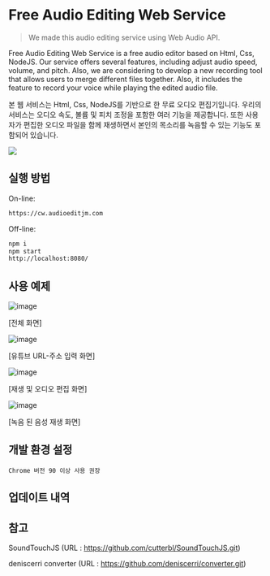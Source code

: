# Free Audio Editing Web Service
> We made this audio editing service using Web Audio API.

Free Audio Editing Web Service is a free audio editor based on Html, Css, NodeJS. Our service offers several features, including adjust audio speed, volume, and pitch. Also, we are considering to develop a new recording tool that allows users to merge different files together.
Also, it includes the feature to record your voice while playing the edited audio file.

본 웹 서비스는 Html, Css, NodeJS를 기반으로 한 무료 오디오 편집기입니다. 우리의 서비스는 오디오 속도, 볼륨 및 피치 조정을 포함한 여러 기능을 제공합니다. 또한 사용자가 편집한 오디오 파일을 함께 재생하면서 본인의 목소리를 녹음할 수 있는 기능도 포함되어 있습니다.

![](../header.png)

## 실행 방법

On-line:

```sh
https://cw.audioeditjm.com
```

Off-line:

```sh
npm i
npm start
http://localhost:8080/
```

## 사용 예제

![image](https://user-images.githubusercontent.com/74241604/118260255-063f6980-b4ed-11eb-8eb7-af3b48b154ac.png)

[전체 화면]

![image](https://user-images.githubusercontent.com/74241604/118260281-0d667780-b4ed-11eb-8c2d-90384f20dc45.png)

[유튜브 URL-주소 입력 화면]

![image](https://user-images.githubusercontent.com/74241604/118260331-23743800-b4ed-11eb-80e4-abe15d318af7.png)

[재생 및 오디오 편집 화면]

![image](https://user-images.githubusercontent.com/74241604/118260376-338c1780-b4ed-11eb-8a3c-77b7672afff2.png)

[녹음 된 음성 재생 화면]

## 개발 환경 설정

    Chrome 버전 90 이상 사용 권장

## 업데이트 내역



## 참고

SoundTouchJS (URL : https://github.com/cutterbl/SoundTouchJS.git)

deniscerri converter (URL : https://github.com/deniscerri/converter.git)

<!-- Markdown link & img dfn's -->
[npm-image]: https://img.shields.io/npm/v/datadog-metrics.svg?style=flat-square
[npm-url]: https://npmjs.org/package/datadog-metrics
[npm-downloads]: https://img.shields.io/npm/dm/datadog-metrics.svg?style=flat-square
[travis-image]: https://img.shields.io/travis/dbader/node-datadog-metrics/master.svg?style=flat-square
[travis-url]: https://travis-ci.org/dbader/node-datadog-metrics
[wiki]: https://github.com/yourname/yourproject/wiki
